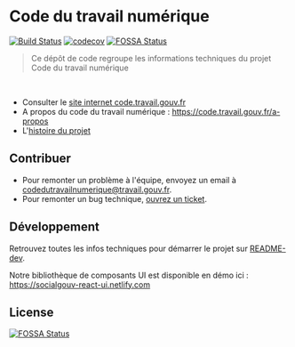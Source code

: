 # Code du travail numérique 

[![Build Status](https://travis-ci.com/SocialGouv/code-du-travail-numerique.svg?branch=master)](https://travis-ci.com/SocialGouv/code-du-travail-numerique)
[![codecov](https://codecov.io/gh/SocialGouv/code-du-travail-numerique/branch/master/graph/badge.svg)](https://codecov.io/gh/SocialGouv/code-du-travail-numerique)
[![FOSSA Status](https://app.fossa.io/api/projects/git%2Bgithub.com%2FSocialGouv%2Fcode-du-travail-numerique.svg?type=shield)](https://app.fossa.io/projects/git%2Bgithub.com%2FSocialGouv%2Fcode-du-travail-numerique?ref=badge_shield)

> Ce dépôt de code regroupe les informations techniques du projet Code du travail numérique

<br/>

- Consulter le [site internet code.travail.gouv.fr](https://code.travail.gouv.fr)
- A propos du code du travail numérique : https://code.travail.gouv.fr/a-propos
- L'[histoire du projet](https://incubateur.social.gouv.fr/startups/code-du-travail-numerique)

## Contribuer

- Pour remonter un problème à l'équipe, envoyez un email à [codedutravailnumerique@travail.gouv.fr](mailto:codedutravailnumerique@travail.gouv.fr).
- Pour remonter un bug technique, [ouvrez un ticket](https://github.com/SocialGouv/code-du-travail-numerique/issues/new/choose).

## Développement

Retrouvez toutes les infos techniques pour démarrer le projet sur [README-dev](./README-dev.md).

Notre bibliothèque de composants UI est disponible en démo ici : https://socialgouv-react-ui.netlify.com

## License

[![FOSSA Status](https://app.fossa.io/api/projects/git%2Bgithub.com%2FSocialGouv%2Fcode-du-travail-numerique.svg?type=large)](https://app.fossa.io/projects/git%2Bgithub.com%2FSocialGouv%2Fcode-du-travail-numerique?ref=badge_large)

